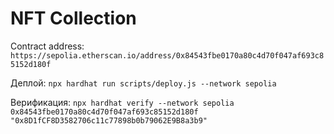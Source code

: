 # NFT Collection

Contract address: ```https://sepolia.etherscan.io/address/0x84543fbe0170a80c4d70f047af693c85152d180f```

Деплой:
```npx hardhat run scripts/deploy.js --network sepolia```

Верификация:
```npx hardhat verify --network sepolia 0x84543fbe0170a80c4d70f047af693c85152d180f "0x8D1fCF8D3582706c11c77898b0b79062E9B8a3b9"```
